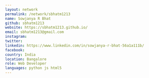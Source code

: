 ```yaml
---
layout: network 
permalink: /network/sbhatm1213
name: Sowjanya R Bhat
github: sbhatm1213
website: https://sbhatm1213.github.io/
email: sbhatm1213@gmail.com
instagram: 
twitter: 
linkedin: https://www.linkedin.com/in/sowjanya-r-bhat-56a1a111b/
facebook: 
country: India
location: Bangalore
role: Web Developer
languages: python js html5 
---
```

